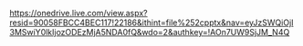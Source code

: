 https://onedrive.live.com/view.aspx?resid=90058FBCC4BEC117!22186&ithint=file%252cpptx&nav=eyJzSWQiOjI3MSwiY0lkIjozODEzMjA5NDA0fQ&wdo=2&authkey=!AOn7UW9SjJM_N4Q
